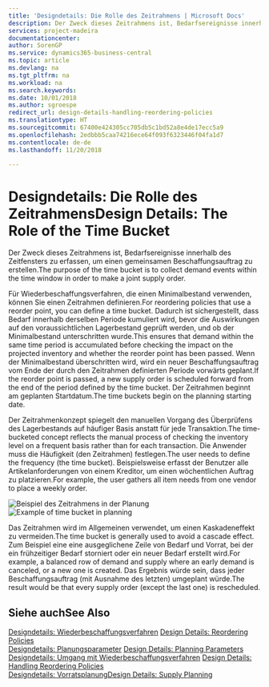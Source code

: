 ```yaml
---
title: 'Designdetails: Die Rolle des Zeitrahmens | Microsoft Docs'
description: Der Zweck dieses Zeitrahmens ist, Bedarfsereignisse innerhalb des Zeitfensters zu erfassen, um einen gemeinsamen Beschaffungsauftrag zu erstellen.
services: project-madeira
documentationcenter: 
author: SorenGP
ms.service: dynamics365-business-central
ms.topic: article
ms.devlang: na
ms.tgt_pltfrm: na
ms.workload: na
ms.search.keywords: 
ms.date: 10/01/2018
ms.author: sgroespe
redirect_url: design-details-handling-reordering-policies
ms.translationtype: HT
ms.sourcegitcommit: 67400e424305cc705db5c1bd52a8e4de17ecc5a9
ms.openlocfilehash: 2edbbb5caa74216ece64f093f6323446f04fa1d7
ms.contentlocale: de-de
ms.lasthandoff: 11/20/2018

---
```

# <a name="design-details-the-role-of-the-time-bucket"></a><span data-ttu-id="2497a-103">Designdetails: Die Rolle des Zeitrahmens</span><span class="sxs-lookup"><span data-stu-id="2497a-103">Design Details: The Role of the Time Bucket</span></span>
<span data-ttu-id="2497a-104">Der Zweck dieses Zeitrahmens ist, Bedarfsereignisse innerhalb des Zeitfensters zu erfassen, um einen gemeinsamen Beschaffungsauftrag zu erstellen.</span><span class="sxs-lookup"><span data-stu-id="2497a-104">The purpose of the time bucket is to collect demand events within the time window in order to make a joint supply order.</span></span>  

 <span data-ttu-id="2497a-105">Für Wiederbeschaffungsverfahren, die einen Minimalbestand verwenden, können Sie einen Zeitrahmen definieren.</span><span class="sxs-lookup"><span data-stu-id="2497a-105">For reordering policies that use a reorder point, you can define a time bucket.</span></span> <span data-ttu-id="2497a-106">Dadurch ist sichergestellt, dass Bedarf innerhalb derselben Periode kumuliert wird, bevor die Auswirkungen auf den voraussichtlichen Lagerbestand geprüft werden, und ob der Minimalbestand unterschritten wurde.</span><span class="sxs-lookup"><span data-stu-id="2497a-106">This ensures that demand within the same time period is accumulated before checking the impact on the projected inventory and whether the reorder point has been passed.</span></span> <span data-ttu-id="2497a-107">Wenn der Minimalbestand überschritten wird, wird ein neuer Beschaffungsauftrag vom Ende der durch den Zeitrahmen definierten Periode vorwärts geplant.</span><span class="sxs-lookup"><span data-stu-id="2497a-107">If the reorder point is passed, a new supply order is scheduled forward from the end of the period defined by the time bucket.</span></span> <span data-ttu-id="2497a-108">Der Zeitrahmen beginnt am geplanten Startdatum.</span><span class="sxs-lookup"><span data-stu-id="2497a-108">The time buckets begin on the planning starting date.</span></span>  

 <span data-ttu-id="2497a-109">Der Zeitrahmenkonzept spiegelt den manuellen Vorgang des Überprüfens des Lagerbestands auf häufiger Basis anstatt für jede Transaktion.</span><span class="sxs-lookup"><span data-stu-id="2497a-109">The time-bucketed concept reflects the manual process of checking the inventory level on a frequent basis rather than for each transaction.</span></span> <span data-ttu-id="2497a-110">Die Anwender muss die Häufigkeit (den Zeitrahmen) festlegen.</span><span class="sxs-lookup"><span data-stu-id="2497a-110">The user needs to define the frequency (the time bucket).</span></span> <span data-ttu-id="2497a-111">Beispielsweise erfasst der Benutzer alle Artikelanforderungen von einem Kreditor, um einen wöchentlichen Auftrag zu platzieren.</span><span class="sxs-lookup"><span data-stu-id="2497a-111">For example, the user gathers all item needs from one vendor to place a weekly order.</span></span>  

 <span data-ttu-id="2497a-112">![Beispiel des Zeitrahmens in der Planung](media/nav_app_supply_planning_2_reorder_cycle.png "Beispiel des Zeitrahmens in der Planung")</span><span class="sxs-lookup"><span data-stu-id="2497a-112">![Example of time bucket in planning](media/nav_app_supply_planning_2_reorder_cycle.png "Example of time bucket in planning")</span></span>  

 <span data-ttu-id="2497a-113">Das Zeitrahmen wird im Allgemeinen verwendet, um einen Kaskadeneffekt zu vermeiden.</span><span class="sxs-lookup"><span data-stu-id="2497a-113">The time bucket is generally used to avoid a cascade effect.</span></span> <span data-ttu-id="2497a-114">Zum Beispiel eine eine ausgeglichene Zeile von Bedarf und Vorrat, bei der ein frühzeitiger Bedarf storniert oder ein neuer Bedarf erstellt wird.</span><span class="sxs-lookup"><span data-stu-id="2497a-114">For example, a balanced row of demand and supply where an early demand is canceled, or a new one is created.</span></span> <span data-ttu-id="2497a-115">Das Ergebnis würde sein, dass jeder Beschaffungsauftrag (mit Ausnahme des letzten) umgeplant würde.</span><span class="sxs-lookup"><span data-stu-id="2497a-115">The result would be that every supply order (except the last one) is rescheduled.</span></span>  

## <a name="see-also"></a><span data-ttu-id="2497a-116">Siehe auch</span><span class="sxs-lookup"><span data-stu-id="2497a-116">See Also</span></span>  
 <span data-ttu-id="2497a-117">[Designdetails: Wiederbeschaffungsverfahren](design-details-reordering-policies.md) </span><span class="sxs-lookup"><span data-stu-id="2497a-117">[Design Details: Reordering Policies](design-details-reordering-policies.md) </span></span>  
 <span data-ttu-id="2497a-118">[Designdetails: Planungsparameter](design-details-planning-parameters.md) </span><span class="sxs-lookup"><span data-stu-id="2497a-118">[Design Details: Planning Parameters](design-details-planning-parameters.md) </span></span>  
 <span data-ttu-id="2497a-119">[Designdetails: Umgang mit Wiederbeschaffungsverfahren](design-details-handling-reordering-policies.md) </span><span class="sxs-lookup"><span data-stu-id="2497a-119">[Design Details: Handling Reordering Policies](design-details-handling-reordering-policies.md) </span></span>  
 [<span data-ttu-id="2497a-120">Designdetails: Vorratsplanung</span><span class="sxs-lookup"><span data-stu-id="2497a-120">Design Details: Supply Planning</span></span>](design-details-supply-planning.md)

